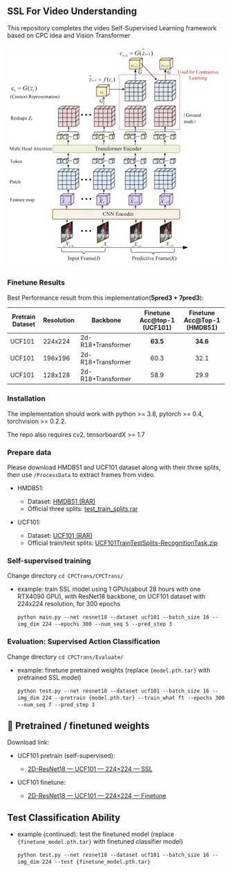 ## SSL For Video Understanding

This repository completes the video Self-Supervised Learning framework based on CPC idea and Vision Transformer
<p align="center">
  <img src="Arch.png" alt="Architecture" width="600">
</p>


### Finetune Results

Best Performance result from this implementation(**5pred3 + 7pred3**):

| Pretrain Dataset| Resolution | Backbone | Finetune Acc@top-1 (UCF101) | Finetune Acc@Top-1 (HMDB51) |
|----|----|----|----|----|
|UCF101|224x224|2d-R18+Transformer| **<div align="center">63.5</div>** |**<div align="center">34.6</div>**|
|UCF101|196x196|2d-R18+Transformer| <div align="center">60.3</div> |<div align="center">32.1</div>|
|UCF101|128x128|2d-R18+Transformer| <div align="center">58.9</div> |<div align="center">29.9</div>|


### Installation

The implementation should work with python >= 3.8, pytorch >= 0.4, torchvision >= 0.2.2. 

The repo also requires cv2, tensorboardX >= 1.7

### Prepare data

Please download HMDB51 and UCF101 dataset along with their three splits, then use `/ProcessData` to extract frames from video.

- HMDB51:
  - Dataset: [HMDB51 (RAR)](https://serre-lab.clps.brown.edu/wp-content/uploads/2013/10/hmdb51_org.rar)
  - Official three splits: [test_train_splits.rar](https://serre-lab.clps.brown.edu/wp-content/uploads/2013/10/test_train_splits.rar)

- UCF101:
  - Dataset: [UCF101 (RAR)](https://www.crcv.ucf.edu/data/UCF101/UCF101.rar)
  - Official train/test splits: [UCF101TrainTestSplits-RecognitionTask.zip](https://www.crcv.ucf.edu/data/UCF101/UCF101TrainTestSplits-RecognitionTask.zip)

### Self-supervised training

Change directory `cd CPCTrans/CPCTrans/`

* example: train SSL model using 1 GPUs(about 28 hours with one RTX4090 GPU), with ResNet18 backbone, on UCF101 dataset with 224x224 resolution, for 300 epochs
  ```
  python main.py --net resnet18 --dataset ucf101 --batch_size 16 --img_dim 224 --epochs 300 --num_seq 5 --pred_step 3
  ```

### Evaluation: Supervised Action Classification

Change directory `cd CPCTrans/Evaluate/`

* example: finetune pretrained weights (replace `{model.pth.tar}` with pretrained SSL model)
  ```
  python test.py --net resnet18 --dataset ucf101 --batch_size 16 --img_dim 224 --pretrain {model.pth.tar} --train_what ft --epochs 300 --num_seq 7 --pred_step 3
  ```

## 🔗 Pretrained / finetuned weights

Download link:

- UCF101 pretrain (self-supervised):
  - [2D-ResNet18 — UCF101 — 224×224 — SSL](https://drive.google.com/file/d/1XHIbSzbMaVXcBn86Qu5LbIKo2edzOphN/view?usp=drive_link)

- UCF101 finetune:
  - [2D-ResNet18 — UCF101 — 224×224 — Finetune](https://drive.google.com/file/d/1htAxdKIYCJhSM4QVbhM-eH0uG9-Ry3sz/view?usp=drive_link)

## Test Classification Ability
* example (continued): test the finetuned model (replace `{finetune_model.pth.tar}` with finetuned classifier model)
  ```
  python test.py --net resnet18 --dataset ucf101 --batch_size 16 --img_dim 224 --test {finetune_model.pth.tar}
  ```




